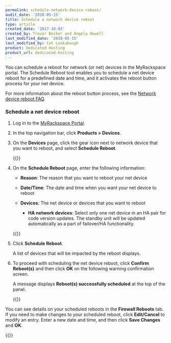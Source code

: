 ```yaml
---
permalink: schedule-network-device-reboot/
audit_date: '2018-05-15'
title: Schedule a network device reboot
type: article
created_date: '2017-10-03'
created_by: Trevor Becker and Angela Howell
last_modified_date: '2018-05-15'
last_modified_by: Cat Lookabaugh
product: Dedicated Hosting
product_url: dedicated-hosting
---
```


You can schedule a reboot for network (or net) devices in the MyRackspace
portal. The Schedule Reboot tool enables you to schedule a net device reboot
for a predefined date and time, and it activates the reboot button process for
your net device.

For more information about the reboot button process, see the [Network device reboot FAQ](/support/how-to/network-device-reboot-faq/).

### Schedule a net device reboot

1. Log in to the [MyRackspace Portal](https://my.rackspace.com/).

2. In the top navigation bar, click **Products > Devices**.

3. On the **Devices** page, click the gear icon next to network device that you
   want to reboot, and select **Schedule Reboot**.

   {{<image src="schedule-reboot.png" alt="" title="">}}

4. On the **Schedule Reboot** page, enter the following information:

   - **Reason**: The reason that you want to reboot your net device
   - **Date/Time**: The date and time when you want your net device to reboot
   - **Devices**: The net device or devices that you want to reboot

     - **HA network devices**: Select only one net device in an HA pair for code version updates. The standby unit will be updated automatically as a part of failover/HA functionality.

   {{<image src="enter-reboot-info-rev.png" alt="" title="">}}

5. Click **Schedule Reboot**.

   A list of devices that will be impacted by the reboot displays.

6. To proceed with scheduling the net device reboot, click **Confirm Reboot(s)**
   and then click **OK** on the following warning confirmation screen.

   A message displays **Reboot(s) successfully scheduled** at the top of the panel.

   {{<image src="notification-message.png" alt="" title="">}}

You can see details on your scheduled reboots in the **Firewall Reboots** tab.
If you need to make changes to your scheduled reboot, click **Edit/Cancel** to
modify an entry. Enter a new date and time, and then click **Save Changes** and
**OK**.

{{<image src="edit-reboot.png" alt="" title="">}}
